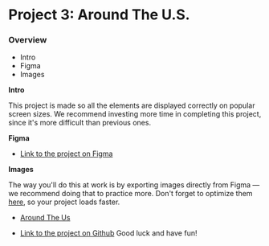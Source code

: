 # Project 3: Around The U.S.

### Overview

- Intro
- Figma
- Images

**Intro**

This project is made so all the elements are displayed correctly on popular screen sizes. We recommend investing more time in completing this project, since it's more difficult than previous ones.

**Figma**

- [Link to the project on Figma](https://www.figma.com/file/ii4xxsJ0ghevUOcssTlHZv/Sprint-3%3A-Around-the-US?node-id=0%3A1)

**Images**

The way you'll do this at work is by exporting images directly from Figma — we recommend doing that to practice more. Don't forget to optimize them [here](https://tinypng.com/), so your project loads faster.

- [Around The Us](https://drive.google.com/file/d/1fiKKZR-LUOYF00wItQ70jW2jmoQl2GzQ/view?usp=sharing)

- [Link to the project on Github](https://github.com/TeoMclean/se_project_aroundtheus)
  Good luck and have fun!
